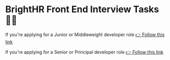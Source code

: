# BrightHR Front End Interview Tasks 🧑‍💻

If you're applying for a Junior or Middleweight developer role [👉 Follow this link](/junior-and-middleweight.md)

If you're applying for a Senior or Principal developer role [👉 Follow this link](/senior-and-principal.md)